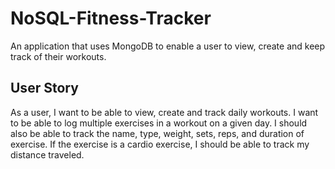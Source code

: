 # NoSQL-Fitness-Tracker
An application that uses MongoDB to enable a user to view, create and keep track of their workouts. 

## User Story

 As a user, I want to be able to view, create and track daily workouts. I want to be able to log multiple exercises in a workout on a given day. I should also be able to track the name, type, weight, sets, reps, and duration of exercise. If the exercise is a cardio exercise, I should be able to track my distance traveled.
